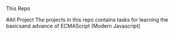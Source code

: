 This Repo

#All Project
The projects in this repo contains tasks for learning the basicsand advance of ECMAScript (Modern Javascript)
